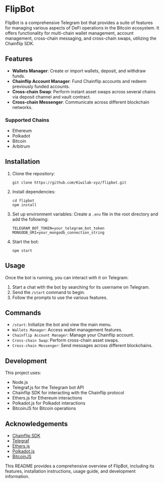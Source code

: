 # FlipBot

FlipBot is a comprehensive Telegram bot that provides a suite of features for managing various aspects of DeFi operations in the Bitcoin ecosystem. It offers functionality for multi-chain wallet management, account management, cross-chain messaging, and cross-chain swaps, utilizing the Chainflip SDK.

## Features

- **Wallets Manager**: Create or import wallets, deposit, and withdraw funds.
- **Chainflip Account Manager**: Fund Chainflip accounts and redeem previously funded accounts.
- **Cross-chain Swap**: Perform instant asset swaps across several chains via deposit channel and vault contract.
- **Cross-chain Messenger**: Communicate across different blockchain networks.

### Supported Chains
- Ethereum
- Polkadot
- Bitcoin
- Arbitrum

## Installation

1. Clone the repository:
   ```
   git clone https://github.com/Kiwilab-xyz/flipbot.git
   ```

2. Install dependencies:
   ```
   cd flipbot
   npm install
   ```

3. Set up environment variables:
   Create a `.env` file in the root directory and add the following:
   ```
   TELEGRAM_BOT_TOKEN=your_telegram_bot_token
   MONGODB_URI=your_mongodb_connection_string
   ```

4. Start the bot:
   ```
   npm start
   ```

## Usage

Once the bot is running, you can interact with it on Telegram:

1. Start a chat with the bot by searching for its username on Telegram.
2. Send the `/start` command to begin.
3. Follow the prompts to use the various features.

## Commands

- `/start`: Initialize the bot and view the main menu.
- `Wallets Manager`: Access wallet management features.
- `Chainflip Account Manager`: Manage your Chainflip account.
- `Cross-chain Swap`: Perform cross-chain asset swaps.
- `Cross-chain Messenger`: Send messages across different blockchains.

## Development

This project uses:
- Node.js
- Telegraf.js for the Telegram bot API
- Chainflip SDK for interacting with the Chainflip protocol
- Ethers.js for Ethereum interactions
- Polkadot.js for Polkadot interactions
- BitcoinJS for Bitcoin operations


## Acknowledgements

- [Chainflip SDK](https://github.com/chainflip-io/chainflip-sdk-monorepo)
- [Telegraf](https://github.com/telegraf/telegraf)
- [Ethers.js](https://docs.ethers.io/v5/)
- [Polkadot.js](https://polkadot.js.org/)
- [BitcoinJS](https://github.com/bitcoinjs/bitcoinjs-lib)



This README provides a comprehensive overview of FlipBot, including its features, installation instructions, usage guide, and development information.